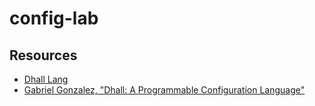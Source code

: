 # config-lab

## Resources

- [Dhall Lang](https://dhall-lang.org/)
- [Gabriel Gonzalez, "Dhall: A Programmable Configuration Language"](https://www.youtube.com/watch?v=eG8GLudLIbA)

